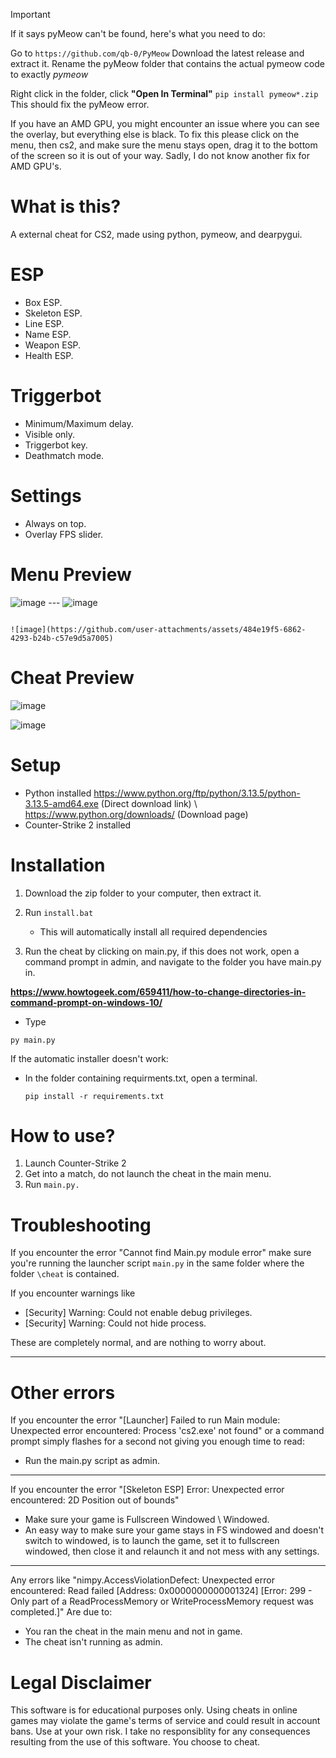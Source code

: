 >[!IMPORTANT]
If it says pyMeow can't be found, here's what you need to do:

Go to `https://github.com/qb-0/PyMeow` 
Download the latest release and extract it. Rename the pyMeow folder that contains the actual pymeow code to exactly *pymeow*

Right click in the folder, click **"Open In Terminal"** 
`pip install pymeow*.zip`
This should fix the pyMeow error.

If you have an AMD GPU, you might encounter an issue where you can see the overlay, but everything else is black. To fix this please click on the menu, then cs2, and make sure the menu stays open, drag it to the bottom of the screen so it is out of your way. Sadly, I do not know another fix for AMD GPU's.




# What is this?
A external cheat for CS2, made using python, pymeow, and dearpygui.


# ESP
- Box ESP.
- Skeleton ESP.
- Line ESP.
- Name ESP.
- Weapon ESP.
- Health ESP.

# Triggerbot
- Minimum/Maximum delay.
- Visible only.
- Triggerbot key.
- Deathmatch mode.

# Settings
- Always on top.
- Overlay FPS slider.

# Menu Preview
![image](https://github.com/user-attachments/assets/b5f2f467-4a16-45a8-ae6f-bf0339bb4aab)    ---  ![image](https://github.com/user-attachments/assets/a196bf75-56c2-4dee-a5e6-54564f80297c)
                                                              
                                                                          ![image](https://github.com/user-attachments/assets/484e19f5-6862-4293-b24b-c57e9d5a7005)





# Cheat Preview

![image](https://github.com/user-attachments/assets/c2050099-2ca5-4200-b675-abc46a5d41a6)

![image](https://github.com/user-attachments/assets/88f15664-e4c9-4adf-83e8-69b7b199229b)


# Setup
- Python installed https://www.python.org/ftp/python/3.13.5/python-3.13.5-amd64.exe (Direct download link) \ https://www.python.org/downloads/ (Download page)
- Counter-Strike 2 installed


# Installation

1. Download the zip folder to your computer, then extract it.

2. Run `install.bat`
   - This will automatically install all required dependencies

3. Run the cheat by clicking on main.py, if this does not work, open a command prompt in admin, and navigate to the folder you have main.py in.

 **https://www.howtogeek.com/659411/how-to-change-directories-in-command-prompt-on-windows-10/**


- Type 

` py main.py `


If the automatic installer doesn't work:
- In the folder containing requirments.txt, open a terminal.

   `pip install -r requirements.txt`

# How to use?

1. Launch Counter-Strike 2
2. Get into a match, do not launch the cheat in the main menu.
3. Run `main.py.`


# Troubleshooting
If you encounter the error "Cannot find Main.py module error" make sure you're running the launcher script `main.py` in the same folder where the folder `\cheat` is contained.

If you encounter warnings like
- [Security] Warning: Could not enable debug privileges.
- [Security] Warning: Could not hide process.

These are completely normal, and are nothing to worry about.


--- 
# Other errors
If you encounter the error "[Launcher] Failed to run Main module: Unexpected error encountered: Process 'cs2.exe' not found" or a command prompt simply flashes for a second not giving you enough time to read:
- Run the main.py script as admin.

---

If you encounter the error "[Skeleton ESP] Error: Unexpected error encountered: 2D Position out of bounds" 
- Make sure your game is Fullscreen Windowed \ Windowed.
- An easy way to make sure your game stays in FS windowed and doesn't switch to windowed, is to launch the game, set it to fullscreen windowed, then close it and relaunch it and not mess with any settings.

---

Any errors like "nimpy.AccessViolationDefect: Unexpected error encountered: Read failed [Address: 0x0000000000001324] [Error: 299 - Only part of a ReadProcessMemory or WriteProcessMemory request was completed.]"
Are due to:
- You ran the cheat in the main menu and not in game.
- The cheat isn't running as admin.



# Legal Disclaimer
This software is for educational purposes only. Using cheats in online games may violate the game's terms of service and could result in account bans. Use at your own risk. I take no responsiblity for any consequences resulting from the use of this software. You choose to cheat.

